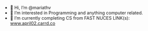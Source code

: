 - 👋 Hi, I’m @mariathv
- 👀 I’m interested in Programming and anything computer related.
- 🌱 I’m currently completing CS from FAST NUCES
LINK(s): www.april02.carrd.co

<!---
mariathv/mariathv is a ✨ special ✨ repository because its `README.md` (this file) appears on your GitHub profile.
You can click the Preview link to take a look at your changes.
--->

